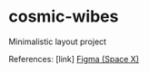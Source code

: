 # cosmic-wibes
Minimalistic layout project

References: [link]
<a href="https://www.figma.com/file/3v7NoedNxo8IwmktTsQYXa/Space-X?node-id=2%3A2&t=VIQjcfUfuX7PLBLp-0">Figma (Space X)</a>
